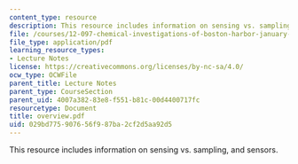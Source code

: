 ```yaml
---
content_type: resource
description: This resource includes information on sensing vs. sampling, and sensors.
file: /courses/12-097-chemical-investigations-of-boston-harbor-january-iap-2006/029bd775907656f987ba2cf2d5aa92d5_overview.pdf
file_type: application/pdf
learning_resource_types:
- Lecture Notes
license: https://creativecommons.org/licenses/by-nc-sa/4.0/
ocw_type: OCWFile
parent_title: Lecture Notes
parent_type: CourseSection
parent_uid: 4007a382-83e8-f551-b81c-00d4400717fc
resourcetype: Document
title: overview.pdf
uid: 029bd775-9076-56f9-87ba-2cf2d5aa92d5
---
```

This resource includes information on sensing vs. sampling, and sensors.